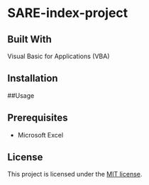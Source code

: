 # SARE-index-project


## Built With
Visual Basic for Applications (VBA)

## Installation


##Usage


## Prerequisites
* Microsoft Excel 

## License
This project is licensed under the [MIT license]("https://opensource.org/licenses/mit-license.php").